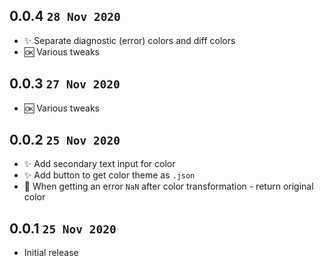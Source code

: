 ## 0.0.4 `28 Nov 2020`

- ✨ Separate diagnostic (error) colors and diff colors
- 🆗 Various tweaks

## 0.0.3 `27 Nov 2020`

- 🆗 Various tweaks

## 0.0.2 `25 Nov 2020`

- ✨ Add secondary text input for color
- ✨ Add button to get color theme as `.json`
- 🐛 When getting an error `NaN` after color transformation - return original color

## 0.0.1 `25 Nov 2020`

- Initial release
